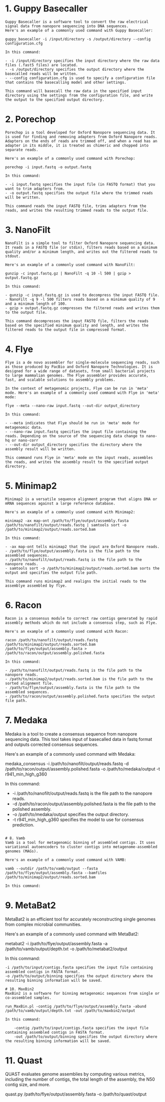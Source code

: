 # 1. Guppy Basecaller

```plaintext
Guppy Basecaller is a software tool to convert the raw electrical signal data from nanopore sequencing into DNA sequences. 
Here's an example of a commonly used command with Guppy Basecaller:

guppy_basecaller -i /input/directory -s /output/directory --config configuration.cfg

In this command:

- -i /input/directory specifies the input directory where the raw data files (.fast5 files) are located.
- -s /output/directory specifies the output directory where the basecalled reads will be written.
- --config configuration.cfg is used to specify a configuration file that contains the basecalling model and other settings.

This command will basecall the raw data in the specified input directory using the settings from the configuration file, and write the output to the specified output directory.
```


# 2. Porechop

```plaintext
Porechop is a tool developed for Oxford Nanopore sequencing data. It is used for finding and removing adapters from Oxford Nanopore reads. Adapters on the ends of reads are trimmed off, and when a read has an adapter in its middle, it is treated as chimeric and chopped into separate reads.

Here's an example of a commonly used command with Porechop:

porechop -i input.fastq -o output.fastq

In this command:

- -i input.fastq specifies the input file (in FASTQ format) that you want to trim adapters from.
- -o output.fastq specifies the output file where the trimmed reads will be written.

This command reads the input FASTQ file, trims adapters from the reads, and writes the resulting trimmed reads to the output file.
```


# 3. NanoFilt

```plaintext
NanoFilt is a simple tool to filter Oxford Nanopore sequencing data. It reads in a FASTQ file (or stdin), filters reads based on a minimum quality and/or a minimum length, and writes out the filtered reads to stdout.

Here's an example of a commonly used command with NanoFilt:

gunzip -c input.fastq.gz | NanoFilt -q 10 -l 500 | gzip > output.fastq.gz

In this command:

- gunzip -c input.fastq.gz is used to decompress the input FASTQ file.
- NanoFilt -q 9 -l 500 filters reads based on a minimum quality of 9 and a minimum length of 100.
- gzip > output.fastq.gz compresses the filtered reads and writes them to the output file.

This command decompresses the input FASTQ file, filters the reads based on the specified minimum quality and length, and writes the filtered reads to the output file in compressed format.
```


# 4. Flye

```plaintext
Flye is a de novo assembler for single-molecule sequencing reads, such as those produced by PacBio and Oxford Nanopore Technologies. It is designed for a wide range of datasets, from small bacterial projects to large mammalian genomes. The Flye assembler provides accurate, fast, and scalable solutions to assembly problems.

In the context of metagenomic projects, Flye can be run in 'meta' mode. Here's an example of a commonly used command with Flye in 'meta' mode:

flye --meta --nano-raw input.fastq --out-dir output_directory 

In this command:

- --meta indicates that Flye should be run in 'meta' mode for metagenomic data.
- --nano-raw input.fastq specifies the input file containing the reads. Depending on the source of the sequencing data change to nano-hq or nano-corr
- --out-dir output_directory specifies the directory where the assembly result will be written.

This command runs Flye in 'meta' mode on the input reads, assembles the reads, and writes the assembly result to the specified output directory.
```

# 5. Minimap2

```plaintext
Minimap2 is a versatile sequence alignment program that aligns DNA or mRNA sequences against a large reference database. 

Here's an example of a commonly used command with Minimap2:

minimap2 -ax map-ont /path/to/flye/output/assembly.fasta /path/to/nanofilt/output/reads.fastq | samtools sort -o /path/to/minimap2/output/reads.sorted.bam

In this command:

- -ax map-ont tells minimap2 that the input are Oxford Nanopore reads.
- /path/to/flye/output/assembly.fasta is the file path to the assembled sequences.
- /path/to/nanofilt/output/reads.fastq is the file path to the nanopore reads.
- samtools sort -o /path/to/minimap2/output/reads.sorted.bam sorts the output and specifies the output file path.

This command runs minimap2 and realigns the initial reads to the assemblye assembled by flye.
```

# 6. Racon
```plaintext
Racon is a consensus module to correct raw contigs generated by rapid assembly methods which do not include a consensus step, such as Flye.

Here's an example of a commonly used command with Racon:

racon /path/to/nanofilt/output/reads.fastq /path/to/minimap2/output/reads.sorted.bam /path/to/flye/output/assembly.fasta > /path/to/racon/output/assembly.polished.fasta

In this command:

- /path/to/nanofilt/output/reads.fastq is the file path to the nanopore reads.
- /path/to/minimap2/output/reads.sorted.bam is the file path to the sorted alignment file.
- /path/to/flye/output/assembly.fasta is the file path to the assembled sequences.
- /path/to/racon/output/assembly.polished.fasta specifies the output file path.
```

# 7. Medaka

Medaka is a tool to create a consensus sequence from nanopore sequencing data. This tool takes input of basecalled data in fastq format and outputs corrected consensus sequences.

Here's an example of a commonly used command with Medaka:

medaka_consensus -i /path/to/nanofilt/output/reads.fastq -d /path/to/racon/output/assembly.polished.fasta -o /path/to/medaka/output -t r941_min_high_g360

In this command:

- -i /path/to/nanofilt/output/reads.fastq is the file path to the nanopore reads.
- -d /path/to/racon/output/assembly.polished.fasta is the file path to the polished assembly.
- -o /path/to/medaka/output specifies the output directory.
- -t r941_min_high_g360 specifies the model to use for consensus prediction.
```

# 8. Vamb
Vamb is a tool for metagenomic binning of assembled contigs. It uses variational autoencoders to cluster contigs into metagenome-assembled genomes (MAGs).

Here's an example of a commonly used command with VAMB:

vamb --outdir /path/to/vamb/output --fasta /path/to/flye/output/assembly.fasta --bamfiles /path/to/minimap2/output/reads.sorted.bam

In this command:

```


# 9. MetaBat2

MetaBat2 is an efficient tool for accurately reconstructing single genomes from complex microbial communities.

Here's an example of a commonly used command with MetaBat2:

metabat2 -i /path/to/flye/output/assembly.fasta -a /path/to/vamb/output/depth.txt -o /path/to/metabat2/output

In this command:

    -i /path/to/input/contigs.fasta specifies the input file containing assembled contigs in FASTA format.
    -o /path/to/output/binning specifies the output directory where the resulting binning information will be saved.
```
# 10. MaxBin2
MaxBin2 is a software for binning metagenomic sequences from single or co-assembled samples.

run_MaxBin.pl -contig /path/to/flye/output/assembly.fasta -abund /path/to/vamb/output/depth.txt -out /path/to/maxbin2/output

In this command:

    -contig /path/to/input/contigs.fasta specifies the input file containing assembled contigs in FASTA format.
    -out /path/to/output/binning specifies the output directory where the resulting binning information will be saved.
```


# 11. Quast
QUAST evaluates genome assemblies by computing various metrics, including the number of contigs, the total length of the assembly, the N50 contig size, and more.

quast.py /path/to/flye/output/assembly.fasta -o /path/to/quast/output
```
